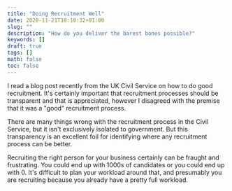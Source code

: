 ```yaml
---
title: "Doing Recruitment Well"
date: 2020-11-21T18:10:32+01:00
slug: ""
description: "How do you deliver the barest bones possible?"
keywords: []
draft: true
tags: []
math: false
toc: false
---
```


I read a blog post recently from the UK Civil Service on how to do good recruitment. It's certainly important that recruitment processes should be transparent and that is appreciated, however I disagreed with the premise that it was a "good" recruitment process.

There are many things wrong with the recruitment process in the Civil Service, but it isn't exclusively isolated to government. But this transparency is an excellent foil for identifying where any recruitment process can be better.

Recruiting the right person for your business certainly can be fraught and frustrating. You could end up with 1000s of candidates or you could end up with 0. It's difficult to plan your workload around that, and presumably you are recruiting because you already have a pretty full workload.
